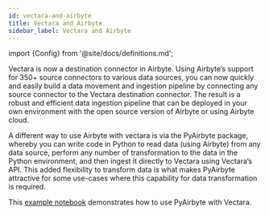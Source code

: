 ```yaml
---
id: vectara-and-airbyte
title: Vectara and Airbyte
sidebar_label: Vectara and Airbyte
---
```


import {Config} from '@site/docs/definitions.md';

Vectara is now a destination connector in Airbyte. Using Airbyte’s support for 
350+ source connectors to various data sources, you can now quickly and easily 
build a data movement and ingestion pipeline by connecting any source 
connector to the Vectara destination connector. The result is a robust and 
efficient data ingestion pipeline that can be deployed in your own environment 
with the open source version of Airbyte or using Airbyte cloud.

A different way to use Airbyte with vectara is via the PyAirbyte package, 
whereby you can write code in Python to read data (using Airbyte) from any 
data source, perform any number of transformation to the data in the Python 
environment, and then ingest it directly to Vectara using Vectara’s API. This 
added flexibility to transform data is what makes PyAirbyte attractive for 
some use-cases where this capability for data transformation is required.

This [example notebook](https://github.com/vectara/example-notebooks/blob/main/notebooks/pyairbyte-demo.ipynb) demonstrates how to use PyAirbyte with Vectara.
